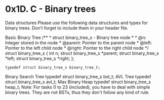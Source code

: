 # 0x1D. C - Binary trees

Data structures
Please use the following data structures and types for binary trees. Don’t forget to include them in your header file.

Basic Binary Tree
	/**
	 * struct binary_tree_s - Binary tree node
	 *
	 * @n: Integer stored in the node
	 * @parent: Pointer to the parent node
	 * @left: Pointer to the left child node
	 * @right: Pointer to the right child node
	 */
	struct binary_tree_s
	{
    		int n;
   		struct binary_tree_s *parent;
    		struct binary_tree_s *left;
    		struct binary_tree_s *right;
	};

	typedef struct binary_tree_s binary_tree_t;

Binary Search Tree
	typedef struct binary_tree_s bst_t;
AVL Tree
	typedef struct binary_tree_s avl_t;
Max Binary Heap
	typedef struct binary_tree_s heap_t;
Note: For tasks 0 to 23 (included), you have to deal with simple binary trees. They are not BSTs, thus they don’t follow any kind of rule.
